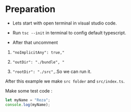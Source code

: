 # Preparation

* Lets start with open terminal in visual studio code.

* Run ```tsc --init``` in terminal to config default typescript.


*  After that uncomment 

1. ```"noImplicitAny": true,"``` 

2. ```"outDir": "./bundle", "``` 

3. ```"rootDir": "./src",```.So we can run it.


After this example we make ```src folder``` and ```src/index.ts```.

Make some test code :

```javascript
let myName = "Reza";
console.log(myName);

```
